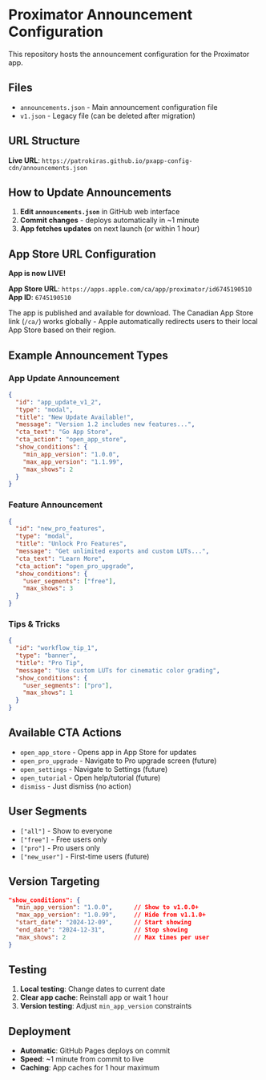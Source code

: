 # Proximator Announcement Configuration

This repository hosts the announcement configuration for the Proximator app.

## Files

- `announcements.json` - Main announcement configuration file
- `v1.json` - Legacy file (can be deleted after migration)

## URL Structure

**Live URL**: `https://patrokiras.github.io/pxapp-config-cdn/announcements.json`

## How to Update Announcements

1. **Edit `announcements.json`** in GitHub web interface
2. **Commit changes** - deploys automatically in ~1 minute
3. **App fetches updates** on next launch (or within 1 hour)

## App Store URL Configuration

**App is now LIVE!**

**App Store URL**: `https://apps.apple.com/ca/app/proximator/id6745190510`
**App ID**: `6745190510`

The app is published and available for download. The Canadian App Store link (`/ca/`) works globally - Apple automatically redirects users to their local App Store based on their region.

## Example Announcement Types

### App Update Announcement
```json
{
  "id": "app_update_v1_2",
  "type": "modal",
  "title": "New Update Available!",
  "message": "Version 1.2 includes new features...",
  "cta_text": "Go App Store",
  "cta_action": "open_app_store",
  "show_conditions": {
    "min_app_version": "1.0.0",
    "max_app_version": "1.1.99",
    "max_shows": 2
  }
}
```

### Feature Announcement
```json
{
  "id": "new_pro_features",
  "type": "modal",
  "title": "Unlock Pro Features",
  "message": "Get unlimited exports and custom LUTs...",
  "cta_text": "Learn More",
  "cta_action": "open_pro_upgrade",
  "show_conditions": {
    "user_segments": ["free"],
    "max_shows": 3
  }
}
```

### Tips & Tricks
```json
{
  "id": "workflow_tip_1",
  "type": "banner",
  "title": "Pro Tip",
  "message": "Use custom LUTs for cinematic color grading",
  "show_conditions": {
    "user_segments": ["pro"],
    "max_shows": 1
  }
}
```

## Available CTA Actions

- `open_app_store` - Opens app in App Store for updates
- `open_pro_upgrade` - Navigate to Pro upgrade screen (future)
- `open_settings` - Navigate to Settings (future)
- `open_tutorial` - Open help/tutorial (future)
- `dismiss` - Just dismiss (no action)

## User Segments

- `["all"]` - Show to everyone
- `["free"]` - Free users only
- `["pro"]` - Pro users only
- `["new_user"]` - First-time users (future)

## Version Targeting

```json
"show_conditions": {
  "min_app_version": "1.0.0",      // Show to v1.0.0+
  "max_app_version": "1.0.99",     // Hide from v1.1.0+
  "start_date": "2024-12-09",      // Start showing
  "end_date": "2024-12-31",        // Stop showing
  "max_shows": 2                   // Max times per user
}
```

## Testing

1. **Local testing**: Change dates to current date
2. **Clear app cache**: Reinstall app or wait 1 hour
3. **Version testing**: Adjust `min_app_version` constraints

## Deployment

- **Automatic**: GitHub Pages deploys on commit
- **Speed**: ~1 minute from commit to live
- **Caching**: App caches for 1 hour maximum